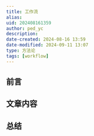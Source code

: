 ```yaml
---
title: 工作流
alias: 
uid: 202408161359
author: ped_yc
description: 
date-created: 2024-08-16 13:59
date-modified: 2024-09-11 13:07
type: 方法论
tags: [workflow]
---
```


## 前言

## 文章内容

## 总结

